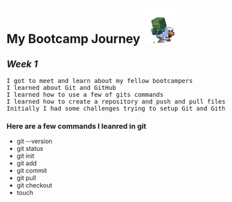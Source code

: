 # **My Bootcamp Journey** <img src="img/minecraft.gif" alt="minecraft zombie riding a chicken gif" width="75">
## ***Week 1*** 

<div style="background-color: Hex #9966CC">
<pre>
I got to meet and learn about my fellow bootcampers
I learned about Git and GitHub
I learned how to use a few of gits commands
I learned how to create a repository and push and pull files
Initially I had some challenges trying to setup Git and Github and was able to overcome them
</pre>
</div>

### Here are a few commands I leanred in git
 - git --version
 - git status
 - git init
 - git add
 - git commit
 - git pull
 - git checkout
 - touch


